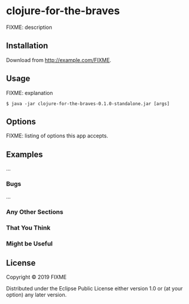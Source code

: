 # clojure-for-the-braves

FIXME: description

## Installation

Download from http://example.com/FIXME.

## Usage

FIXME: explanation

    $ java -jar clojure-for-the-braves-0.1.0-standalone.jar [args]

## Options

FIXME: listing of options this app accepts.

## Examples

...

### Bugs

...

### Any Other Sections
### That You Think
### Might be Useful

## License

Copyright © 2019 FIXME

Distributed under the Eclipse Public License either version 1.0 or (at
your option) any later version.
